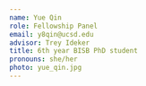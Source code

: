 ```yaml
---
name: Yue Qin
role: Fellowship Panel
email: y8qin@ucsd.edu
advisor: Trey Ideker
title: 6th year BISB PhD student
pronouns: she/her
photo: yue_qin.jpg
---
```

